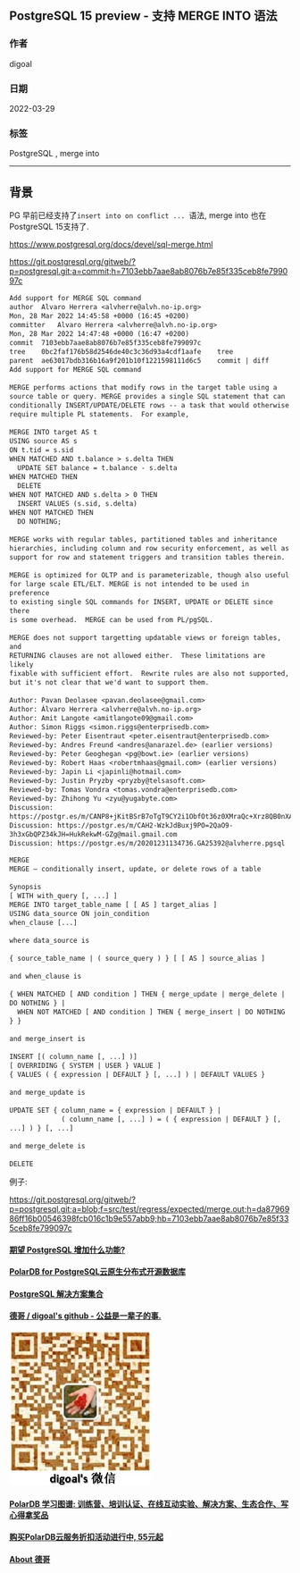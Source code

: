 ## PostgreSQL 15 preview - 支持 MERGE INTO 语法      
                  
### 作者                          
digoal                          
                          
### 日期                          
2022-03-29                         
                          
### 标签                          
PostgreSQL , merge into    
                          
----                          
                          
## 背景       
  
PG 早前已经支持了`insert into on conflict ... `语法, merge into 也在PostgreSQL 15支持了.  
  
https://www.postgresql.org/docs/devel/sql-merge.html  
  
https://git.postgresql.org/gitweb/?p=postgresql.git;a=commit;h=7103ebb7aae8ab8076b7e85f335ceb8fe799097c  
  
```  
Add support for MERGE SQL command  
author	Alvaro Herrera <alvherre@alvh.no-ip.org>	  
Mon, 28 Mar 2022 14:45:58 +0000 (16:45 +0200)  
committer	Alvaro Herrera <alvherre@alvh.no-ip.org>	  
Mon, 28 Mar 2022 14:47:48 +0000 (16:47 +0200)  
commit	7103ebb7aae8ab8076b7e85f335ceb8fe799097c  
tree	0bc2faf176b58d2546de40c3c36d93a4cdf1aafe	tree  
parent	ae63017bdb316b16a9f201b10f1221598111d6c5	commit | diff  
Add support for MERGE SQL command  
  
MERGE performs actions that modify rows in the target table using a  
source table or query. MERGE provides a single SQL statement that can  
conditionally INSERT/UPDATE/DELETE rows -- a task that would otherwise  
require multiple PL statements.  For example,  
  
MERGE INTO target AS t  
USING source AS s  
ON t.tid = s.sid  
WHEN MATCHED AND t.balance > s.delta THEN  
  UPDATE SET balance = t.balance - s.delta  
WHEN MATCHED THEN  
  DELETE  
WHEN NOT MATCHED AND s.delta > 0 THEN  
  INSERT VALUES (s.sid, s.delta)  
WHEN NOT MATCHED THEN  
  DO NOTHING;  
  
MERGE works with regular tables, partitioned tables and inheritance  
hierarchies, including column and row security enforcement, as well as  
support for row and statement triggers and transition tables therein.  
  
MERGE is optimized for OLTP and is parameterizable, though also useful  
for large scale ETL/ELT. MERGE is not intended to be used in preference  
to existing single SQL commands for INSERT, UPDATE or DELETE since there  
is some overhead.  MERGE can be used from PL/pgSQL.  
  
MERGE does not support targetting updatable views or foreign tables, and  
RETURNING clauses are not allowed either.  These limitations are likely  
fixable with sufficient effort.  Rewrite rules are also not supported,  
but it's not clear that we'd want to support them.  
  
Author: Pavan Deolasee <pavan.deolasee@gmail.com>  
Author: Álvaro Herrera <alvherre@alvh.no-ip.org>  
Author: Amit Langote <amitlangote09@gmail.com>  
Author: Simon Riggs <simon.riggs@enterprisedb.com>  
Reviewed-by: Peter Eisentraut <peter.eisentraut@enterprisedb.com>  
Reviewed-by: Andres Freund <andres@anarazel.de> (earlier versions)  
Reviewed-by: Peter Geoghegan <pg@bowt.ie> (earlier versions)  
Reviewed-by: Robert Haas <robertmhaas@gmail.com> (earlier versions)  
Reviewed-by: Japin Li <japinli@hotmail.com>  
Reviewed-by: Justin Pryzby <pryzby@telsasoft.com>  
Reviewed-by: Tomas Vondra <tomas.vondra@enterprisedb.com>  
Reviewed-by: Zhihong Yu <zyu@yugabyte.com>  
Discussion: https://postgr.es/m/CANP8+jKitBSrB7oTgT9CY2i1ObfOt36z0XMraQc+Xrz8QB0nXA@mail.gmail.com  
Discussion: https://postgr.es/m/CAH2-WzkJdBuxj9PO=2QaO9-3h3xGbQPZ34kJH=HukRekwM-GZg@mail.gmail.com  
Discussion: https://postgr.es/m/20201231134736.GA25392@alvherre.pgsql  
```  
  
```  
MERGE  
MERGE — conditionally insert, update, or delete rows of a table  
  
Synopsis  
[ WITH with_query [, ...] ]  
MERGE INTO target_table_name [ [ AS ] target_alias ]  
USING data_source ON join_condition  
when_clause [...]  
  
where data_source is  
  
{ source_table_name | ( source_query ) } [ [ AS ] source_alias ]  
  
and when_clause is  
  
{ WHEN MATCHED [ AND condition ] THEN { merge_update | merge_delete | DO NOTHING } |  
  WHEN NOT MATCHED [ AND condition ] THEN { merge_insert | DO NOTHING } }  
  
and merge_insert is  
  
INSERT [( column_name [, ...] )]  
[ OVERRIDING { SYSTEM | USER } VALUE ]  
{ VALUES ( { expression | DEFAULT } [, ...] ) | DEFAULT VALUES }  
  
and merge_update is  
  
UPDATE SET { column_name = { expression | DEFAULT } |  
             ( column_name [, ...] ) = ( { expression | DEFAULT } [, ...] ) } [, ...]  
  
and merge_delete is  
  
DELETE  
```  
    
例子:  
  
https://git.postgresql.org/gitweb/?p=postgresql.git;a=blob;f=src/test/regress/expected/merge.out;h=da8796986ff16b00546398fcb016c1b9e557abb9;hb=7103ebb7aae8ab8076b7e85f335ceb8fe799097c  
  
    
      
  
#### [期望 PostgreSQL 增加什么功能?](https://github.com/digoal/blog/issues/76 "269ac3d1c492e938c0191101c7238216")
  
  
#### [PolarDB for PostgreSQL云原生分布式开源数据库](https://github.com/ApsaraDB/PolarDB-for-PostgreSQL "57258f76c37864c6e6d23383d05714ea")
  
  
#### [PostgreSQL 解决方案集合](https://yq.aliyun.com/topic/118 "40cff096e9ed7122c512b35d8561d9c8")
  
  
#### [德哥 / digoal's github - 公益是一辈子的事.](https://github.com/digoal/blog/blob/master/README.md "22709685feb7cab07d30f30387f0a9ae")
  
  
![digoal's wechat](../pic/digoal_weixin.jpg "f7ad92eeba24523fd47a6e1a0e691b59")
  
  
#### [PolarDB 学习图谱: 训练营、培训认证、在线互动实验、解决方案、生态合作、写心得拿奖品](https://www.aliyun.com/database/openpolardb/activity "8642f60e04ed0c814bf9cb9677976bd4")
  
  
#### [购买PolarDB云服务折扣活动进行中, 55元起](https://www.aliyun.com/activity/new/polardb-yunparter?userCode=bsb3t4al "e0495c413bedacabb75ff1e880be465a")
  
  
#### [About 德哥](https://github.com/digoal/blog/blob/master/me/readme.md "a37735981e7704886ffd590565582dd0")
  
